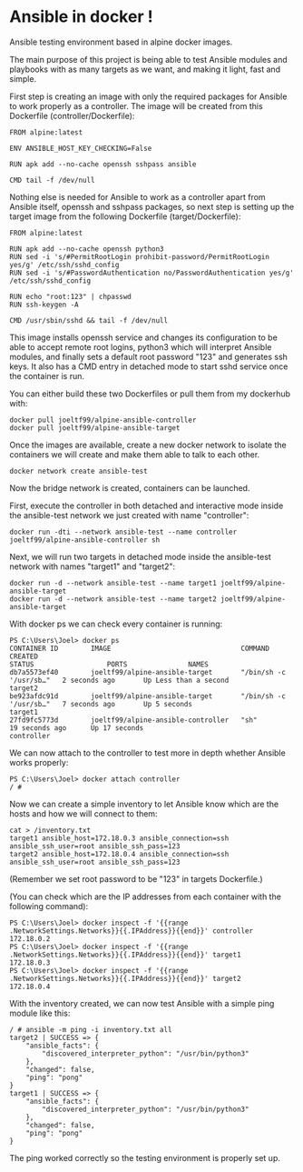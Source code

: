# Ansible in docker !
Ansible testing environment based in alpine docker images.

The main purpose of this project is being able to test Ansible modules and playbooks with as many targets as we want, and making it light, fast and simple.

First step is creating an image with only the required packages for Ansible to work properly as a controller. The image will be created from this Dockerfile (controller/Dockerfile):

```
FROM alpine:latest

ENV ANSIBLE_HOST_KEY_CHECKING=False

RUN apk add --no-cache openssh sshpass ansible

CMD tail -f /dev/null
```

Nothing else is needed for Ansible to work as a controller apart from Ansible itself, openssh and sshpass packages, so next step is setting up the target image from the following Dockerfile (target/Dockerfile):

```
FROM alpine:latest

RUN apk add --no-cache openssh python3
RUN sed -i 's/#PermitRootLogin prohibit-password/PermitRootLogin yes/g' /etc/ssh/sshd_config
RUN sed -i 's/#PasswordAuthentication no/PasswordAuthentication yes/g' /etc/ssh/sshd_config

RUN echo "root:123" | chpasswd
RUN ssh-keygen -A

CMD /usr/sbin/sshd && tail -f /dev/null
```

This image installs openssh service and changes its configuration to be able to accept remote root logins, python3 which will interpret Ansible modules, and finally sets a default root password "123" and generates ssh keys.
It also has a CMD entry in detached mode to start sshd service once the container is run.

You can either build these two Dockerfiles or pull them from my dockerhub with:

```
docker pull joeltf99/alpine-ansible-controller
docker pull joeltf99/alpine-ansible-target
```

Once the images are available, create a new docker network to isolate the containers we will create and make them able to talk to each other.

```
docker network create ansible-test
```

Now the bridge network is created, containers can be launched.

First, execute the controller in both detached and interactive mode inside the ansible-test network we just created with name "controller":

```
docker run -dti --network ansible-test --name controller joeltf99/alpine-ansible-controller sh
```

Next, we will run two targets in detached mode inside the ansible-test network with names "target1" and "target2":

```
docker run -d --network ansible-test --name target1 joeltf99/alpine-ansible-target
docker run -d --network ansible-test --name target2 joeltf99/alpine-ansible-target
```

With docker ps we can check every container is running:

```
PS C:\Users\Joel> docker ps
CONTAINER ID        IMAGE                                COMMAND                  CREATED
STATUS                  PORTS               NAMES
db7a5573ef40        joeltf99/alpine-ansible-target       "/bin/sh -c '/usr/sb…"   2 seconds ago       Up Less than a second                       target2
be923afdc91d        joeltf99/alpine-ansible-target       "/bin/sh -c '/usr/sb…"   7 seconds ago       Up 5 seconds                                target1
27fd9fc5773d        joeltf99/alpine-ansible-controller   "sh"                     19 seconds ago      Up 17 seconds                               controller
```

We can now attach to the controller to test more in depth whether Ansible works properly:

```
PS C:\Users\Joel> docker attach controller
/ #
```

Now we can create a simple inventory to let Ansible know which are the hosts and how we will connect to them:

```
cat > /inventory.txt
target1 ansible_host=172.18.0.3 ansible_connection=ssh ansible_ssh_user=root ansible_ssh_pass=123
target2 ansible_host=172.18.0.4 ansible_connection=ssh ansible_ssh_user=root ansible_ssh_pass=123
```

(Remember we set root password to be "123" in targets Dockerfile.)

(You can check which are the IP addresses from each container with the following command):

```
PS C:\Users\Joel> docker inspect -f '{{range .NetworkSettings.Networks}}{{.IPAddress}}{{end}}' controller
172.18.0.2
PS C:\Users\Joel> docker inspect -f '{{range .NetworkSettings.Networks}}{{.IPAddress}}{{end}}' target1
172.18.0.3
PS C:\Users\Joel> docker inspect -f '{{range .NetworkSettings.Networks}}{{.IPAddress}}{{end}}' target2
172.18.0.4
```

With the inventory created, we can now test Ansible with a simple ping module like this:

```
/ # ansible -m ping -i inventory.txt all
target2 | SUCCESS => {
    "ansible_facts": {
        "discovered_interpreter_python": "/usr/bin/python3"
    },
    "changed": false,
    "ping": "pong"
}
target1 | SUCCESS => {
    "ansible_facts": {
        "discovered_interpreter_python": "/usr/bin/python3"
    },
    "changed": false,
    "ping": "pong"
}
```

The ping worked correctly so the testing environment is properly set up.
